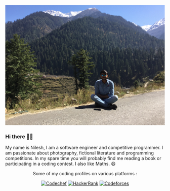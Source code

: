 
<!--
**NILESH8757/NILESH8757** is a ✨ _special_ ✨ repository because its `README.md` (this file) appears on your GitHub profile.
-->
![dp](https://github.com/NILESH8757/NILESH8757/blob/master/IMG_2085.JPG)
### Hi there 🙋‍♂️

My name is Nilesh, I am a software engineer and competitive programmer. I am passionate about photography, fictional literature and programming competitions. In my spare time you will probably find me reading a book or participating in a coding contest. I also like Maths. :smile: <br>

<p align="center">Some of my coding profiles on various platforms :</p>
<p align="center">
  <a href="https://www.codechef.com/users/nilesh8757" target = "_blank"><img src="https://img.shields.io/badge/Codechef--_.svg?style=social&logo=codechef" alt="Codechef"></a>
  <a href="https://www.hackerrank.com/nilesh8757" target = "_blank"><img src="https://img.shields.io/badge/Hackerrank--_.svg?style=social&logo=hackerrank" alt="HackerRank"></a>
  <a href="https://codeforces.com/profile/nilesh8757" target = "_blank"><img src="https://img.shields.io/badge/Codeforces--_.svg?style=social&logo=codeforces" alt="Codeforces"></a>
</p>
